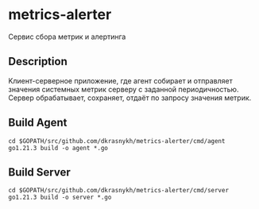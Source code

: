 # metrics-alerter

Сервис сбора метрик и алертинга

## Description

Kлиент-серверное приложение, где агент собирает и отправляет значения системных метрик серверу с заданной периодичностью.
Сервер обрабатывает, сохраняет, отдаёт по запросу значения метрик.

## Build Agent

```shell
cd $GOPATH/src/github.com/dkrasnykh/metrics-alerter/cmd/agent
go1.21.3 build -o agent *.go
```

## Build Server

```shell
cd $GOPATH/src/github.com/dkrasnykh/metrics-alerter/cmd/server
go1.21.3 build -o server *.go